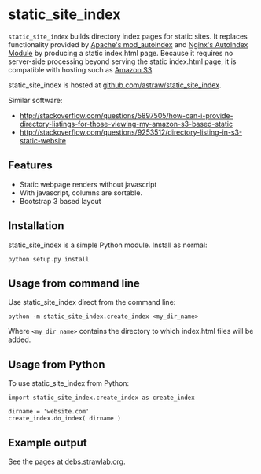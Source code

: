 # static_site_index

`static_site_index` builds directory index pages for static sites. It
replaces functionality provided by [Apache's mod_autoindex](http://httpd.apache.org/docs/trunk/mod/mod_autoindex.html)
and [Nginx's AutoIndex Module](http://nginx.org/en/docs/http/ngx_http_autoindex_module.html) by producing a static index.html page. Because it requires no server-side processing beyond serving the static index.html page, it is compatible with hosting such as [Amazon S3](http://docs.aws.amazon.com/AmazonS3/latest/dev/HowDoIWebsiteConfiguration.html).

static_site_index is hosted at [github.com/astraw/static_site_index](https://github.com/astraw/static_site_index).

Similar software:

* http://stackoverflow.com/questions/5897505/how-can-i-provide-directory-listings-for-those-viewing-my-amazon-s3-based-static
* http://stackoverflow.com/questions/9253512/directory-listing-in-s3-static-website

## Features

* Static webpage renders without javascript
* With javascript, columns are sortable.
* Bootstrap 3 based layout

## Installation

static_site_index is a simple Python module. Install as normal:

    python setup.py install

## Usage from command line

Use static_site_index direct from the command line:

    python -m static_site_index.create_index <my_dir_name>

Where `<my_dir_name>` contains the directory to which index.html files
will be added.

## Usage from Python

To use static_site_index from Python:

    import static_site_index.create_index as create_index

    dirname = 'website.com'
    create_index.do_index( dirname )

## Example output

See the pages at [debs.strawlab.org](http://debs.strawlab.org/).
